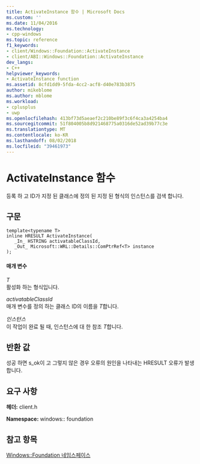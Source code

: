 ```yaml
---
title: ActivateInstance 함수 | Microsoft Docs
ms.custom: ''
ms.date: 11/04/2016
ms.technology:
- cpp-windows
ms.topic: reference
f1_keywords:
- client/Windows::Foundation::ActivateInstance
- client/ABI::Windows::Foundation::ActivateInstance
dev_langs:
- C++
helpviewer_keywords:
- ActivateInstance function
ms.assetid: 8cfd1dd9-5fda-4cc2-acf8-d40e783b3875
author: mikeblome
ms.author: mblome
ms.workload:
- cplusplus
- uwp
ms.openlocfilehash: 413bf73d5aeaef2c210be89f3c6f4ca3a4254ba4
ms.sourcegitcommit: 51f804005b8d921468775a0316de52ad39b77c3e
ms.translationtype: MT
ms.contentlocale: ko-KR
ms.lasthandoff: 08/02/2018
ms.locfileid: "39461973"
---
```

# <a name="activateinstance-function"></a>ActivateInstance 함수
등록 하 고 ID가 지정 된 클래스에 정의 된 지정 된 형식의 인스턴스를 검색 합니다.  
  
## <a name="syntax"></a>구문  
  
```  
template<typename T>  
inline HRESULT ActivateInstance(  
   _In_ HSTRING activatableClassId,  
   _Out_ Microsoft::WRL::Details::ComPtrRef<T> instance  
);  
```  
  
#### <a name="parameters"></a>매개 변수  
 *T*  
 활성화 하는 형식입니다.  
  
 *activatableClassId*  
 매개 변수를 정의 하는 클래스 ID의 이름을 *T*합니다.  
  
 *인스턴스*  
 이 작업이 완료 될 때, 인스턴스에 대 한 참조 *T*합니다.  
  
## <a name="return-value"></a>반환 값  
 성공 하면 s_ok이 고 그렇지 않은 경우 오류의 원인을 나타내는 HRESULT 오류가 발생 합니다.  
  
## <a name="requirements"></a>요구 사항  
 **헤더:** client.h  
  
 **Namespace:** windows:: foundation  
  
## <a name="see-also"></a>참고 항목  
 [Windows::Foundation 네임스페이스](../windows/windows-foundation-namespace.md)